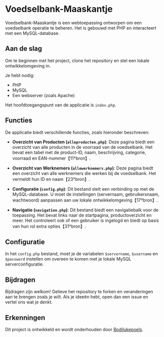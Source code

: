 # Voedselbank-Maaskantje

Voedselbank-Maaskantje is een webtoepassing ontworpen om een voedselbank operatie te beheren. Het is gebouwd met PHP en interacteert met een MySQL-database.

## Aan de slag

Om te beginnen met het project, clone het repository en stel een lokale ontwikkelomgeving in. 

Je hebt nodig:

- PHP
- MySQL
- Een webserver (zoals Apache)

Het hoofdtoegangspunt van de applicatie is `index.php`.

## Functies

De applicatie biedt verschillende functies, zoals hieronder beschreven:

- **Overzicht van Producten (`alleproducten.php`)**: Deze pagina biedt een overzicht van alle producten in de voorraad van de voedselbank. Het bevat een tabel met de product-ID, naam, beschrijving, categorie, voorraad en EAN-nummer【11†bron】.

- **Overzicht van Werknemers (`allewerknemers.php`)**: Deze pagina biedt een overzicht van alle werknemers die werken bij de voedselbank. Het vermeldt hun ID en naam【23†bron】.

- **Configuratie (`config.php`)**: Dit bestand stelt een verbinding op met de MySQL-database. U moet de instellingen (servernaam, gebruikersnaam, wachtwoord) aanpassen aan uw lokale ontwikkelomgeving【17†bron】.

- **Navigatie (`navigation.php`)**: Dit bestand biedt een navigatiebalk voor de toepassing. Het bevat links naar de startpagina, productoverzicht en meer. Het controleert ook of een gebruiker is ingelogd en biedt op basis van hun rol extra opties【31†bron】.

## Configuratie

In het `config.php` bestand, moet je de variabelen `$servername`, `$username` en `$password` instellen om overeen te komen met je lokale MySQL serverconfiguratie.

## Bijdragen

Bijdragen zijn welkom! Gelieve het repository te forken en veranderingen aan te brengen zoals je wilt. Als je ideeën hebt, open dan een issue en vertel ons wat je denkt.

## Erkenningen

Dit project is ontwikkeld en wordt onderhouden door [Bodilukepoels](https://github.com/Bodilukepoels).